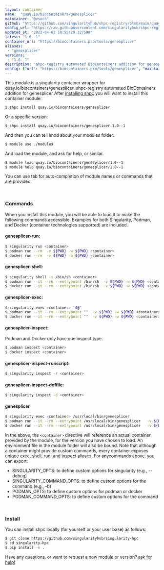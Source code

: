 ```yaml
---
layout: container
name:  "quay.io/biocontainers/genesplicer"
maintainer: "@vsoch"
github: "https://github.com/singularityhub/shpc-registry/blob/main/quay.io/biocontainers/genesplicer/container.yaml"
config_url: "https://raw.githubusercontent.com/singularityhub/shpc-registry/main/quay.io/biocontainers/genesplicer/container.yaml"
updated_at: "2023-04-02 18:55:29.327588"
latest: "1.0--1"
container_url: "https://biocontainers.pro/tools/genesplicer"
aliases:
 - "genesplicer"
versions:
 - "1.0--1"
description: "shpc-registry automated BioContainers addition for genesplicer"
config: {"url": "https://biocontainers.pro/tools/genesplicer", "maintainer": "@vsoch", "description": "shpc-registry automated BioContainers addition for genesplicer", "latest": {"1.0--1": "sha256:99c3b5f60d2e4d05bde27e9c8d92ef30ba0a1d322b37c984dd5d16832c2ff3bd"}, "tags": {"1.0--1": "sha256:99c3b5f60d2e4d05bde27e9c8d92ef30ba0a1d322b37c984dd5d16832c2ff3bd"}, "docker": "quay.io/biocontainers/genesplicer", "aliases": {"genesplicer": "/usr/local/bin/genesplicer"}}
---
```


This module is a singularity container wrapper for quay.io/biocontainers/genesplicer.
shpc-registry automated BioContainers addition for genesplicer
After [installing shpc](#install) you will want to install this container module:


```bash
$ shpc install quay.io/biocontainers/genesplicer
```

Or a specific version:

```bash
$ shpc install quay.io/biocontainers/genesplicer:1.0--1
```

And then you can tell lmod about your modules folder:

```bash
$ module use ./modules
```

And load the module, and ask for help, or similar.

```bash
$ module load quay.io/biocontainers/genesplicer/1.0--1
$ module help quay.io/biocontainers/genesplicer/1.0--1
```

You can use tab for auto-completion of module names or commands that are provided.

<br>

### Commands

When you install this module, you will be able to load it to make the following commands accessible.
Examples for both Singularity, Podman, and Docker (container technologies supported) are included.

#### genesplicer-run:

```bash
$ singularity run <container>
$ podman run --rm  -v ${PWD} -w ${PWD} <container>
$ docker run --rm  -v ${PWD} -w ${PWD} <container>
```

#### genesplicer-shell:

```bash
$ singularity shell -s /bin/sh <container>
$ podman run --it --rm --entrypoint /bin/sh  -v ${PWD} -w ${PWD} <container>
$ docker run --it --rm --entrypoint /bin/sh  -v ${PWD} -w ${PWD} <container>
```

#### genesplicer-exec:

```bash
$ singularity exec <container> "$@"
$ podman run --it --rm --entrypoint ""  -v ${PWD} -w ${PWD} <container> "$@"
$ docker run --it --rm --entrypoint ""  -v ${PWD} -w ${PWD} <container> "$@"
```

#### genesplicer-inspect:

Podman and Docker only have one inspect type.

```bash
$ podman inspect <container>
$ docker inspect <container>
```

#### genesplicer-inspect-runscript:

```bash
$ singularity inspect -r <container>
```

#### genesplicer-inspect-deffile:

```bash
$ singularity inspect -d <container>
```


#### genesplicer

```bash
$ singularity exec <container> /usr/local/bin/genesplicer
$ podman run --it --rm --entrypoint /usr/local/bin/genesplicer   -v ${PWD} -w ${PWD} <container> -c " $@"
$ docker run --it --rm --entrypoint /usr/local/bin/genesplicer   -v ${PWD} -w ${PWD} <container> -c " $@"
```



In the above, the `<container>` directive will reference an actual container provided
by the module, for the version you have chosen to load. An environment file in the
module folder will also be bound. Note that although a container
might provide custom commands, every container exposes unique exec, shell, run, and
inspect aliases. For anycommands above, you can export:

 - SINGULARITY_OPTS: to define custom options for singularity (e.g., --debug)
 - SINGULARITY_COMMAND_OPTS: to define custom options for the command (e.g., -b)
 - PODMAN_OPTS: to define custom options for podman or docker
 - PODMAN_COMMAND_OPTS: to define custom options for the command

<br>

### Install

You can install shpc locally (for yourself or your user base) as follows:

```bash
$ git clone https://github.com/singularityhub/singularity-hpc
$ cd singularity-hpc
$ pip install -e .
```

Have any questions, or want to request a new module or version? [ask for help!](https://github.com/singularityhub/singularity-hpc/issues)